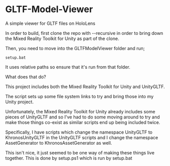 # GLTF-Model-Viewer
A simple viewer for GLTF files on HoloLens

In order to build, first clone the repo with --recursive in order to bring down the Mixed Reality Toolkit for Unity as part of the clone.

Then, you need to move into the GLTFModelViewer folder and run;

	setup.bat

It uses relative paths so ensure that it's run from that folder.

What does that do? 

This project includes both the Mixed Reality Toolkit for Unity and UnityGLTF. 

The script sets up some file system links to try and bring those into my Unity project.

Unfortunately, the Mixed Reality Toolkit for Unity already includes some pieces of UnityGLTF and so I've had to do some moving around to try and make those things co-exist as similar scripts end up being included twice.

Specifically, I have scripts which change the namespace UnityGLTF to KhronosUnityGLTF in the UnityGLTF scripts and I change the namespace AssetGenerator to KhronosAssetGenerator as well.

This isn't nice, it just seemed to be one way of making these things live together. This is done by setup.ps1 which is run by setup.bat